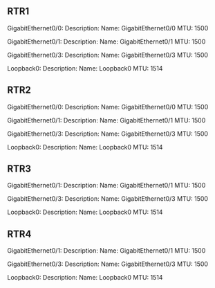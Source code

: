 RTR1
----
GigabitEthernet0/0:
  Description: 
  Name: GigabitEthernet0/0
  MTU: 1500

GigabitEthernet0/1:
  Description: 
  Name: GigabitEthernet0/1
  MTU: 1500

GigabitEthernet0/3:
  Description: 
  Name: GigabitEthernet0/3
  MTU: 1500

Loopback0:
  Description: 
  Name: Loopback0
  MTU: 1514

RTR2
----
GigabitEthernet0/0:
  Description: 
  Name: GigabitEthernet0/0
  MTU: 1500

GigabitEthernet0/1:
  Description: 
  Name: GigabitEthernet0/1
  MTU: 1500

GigabitEthernet0/3:
  Description: 
  Name: GigabitEthernet0/3
  MTU: 1500

Loopback0:
  Description: 
  Name: Loopback0
  MTU: 1514

RTR3
----
GigabitEthernet0/1:
  Description: 
  Name: GigabitEthernet0/1
  MTU: 1500

GigabitEthernet0/3:
  Description: 
  Name: GigabitEthernet0/3
  MTU: 1500

Loopback0:
  Description: 
  Name: Loopback0
  MTU: 1514

RTR4
----
GigabitEthernet0/1:
  Description: 
  Name: GigabitEthernet0/1
  MTU: 1500

GigabitEthernet0/3:
  Description: 
  Name: GigabitEthernet0/3
  MTU: 1500

Loopback0:
  Description: 
  Name: Loopback0
  MTU: 1514

